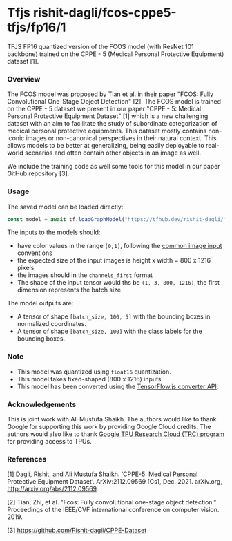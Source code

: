 # Tfjs rishit-dagli/fcos-cppe5-tfjs/fp16/1
TFJS FP16 quantized version of the FCOS model (with ResNet 101 backbone) trained on the CPPE - 5 (Medical Personal Protective Equipment) dataset [1].

<!-- parent-model: rishit-dagli/fcos-cppe5-tfjs/1 -->
<!-- asset-path: https://storage.googleapis.com/cppe-5/trained_models/fcos/tfjs/fcos_fp16.tar.gz -->

### Overview
The FCOS model was proposed by Tian et al. in their paper "FCOS: Fully Convolutional One-Stage Object Detection" [2]. The FCOS model is trained on the CPPE - 5 dataset we present in our paper "CPPE - 5: Medical Personal Protective Equipment Dataset" [1] which is a new challenging dataset with an aim to facilitate the study of subordinate categorization of medical personal protective equipments. This dataset mostly contains non-iconic images or non-canonical perspectives in their natural context. This allows models to be better at generalizing, being easily deployable to real-world scenarios and often contain other objects in an image as well.

We include the training code as well some tools for this model in our paper GitHub repository [3].

### Usage
The saved model can be loaded directly:

```js
const model = await tf.loadGraphModel("https://tfhub.dev/rishit-dagli/fcos-cppe5-tfjs/fp16/tfjs/1")
```

The inputs to the models should:

- have color values in the range `[0,1]`, following the [common image input](https://www.tensorflow.org/hub/common_signatures/images#input) conventions
- the expected size of the input images is height x width = 800 x 1216 pixels
- the images should in the `channels_first` format
- The shape of the input tensor would ths be `(1, 3, 800, 1216)`, the first dimension represents the batch size

The model outputs are:

- A tensor of shape `[batch_size, 100, 5]` with the bounding boxes in normalized coordinates.
- A tensor of shape `[batch_size, 100]` with the class labels for the bounding boxes.

### Note

- This model was quantized using `float16` quantization.
- This model takes fixed-shaped (800 x 1216) inputs.
- This model has been converted using the [TensorFlow.js converter API](https://www.tensorflow.org/js/guide/conversion).

### Acknowledgements

This is joint work with Ali Mustufa Shaikh. The authors would like to thank Google for supporting this work by providing Google Cloud credits. The authors would also like to thank [Google TPU Research Cloud (TRC) program](https://sites.research.google/trc) for providing access to TPUs.

### References

[1] Dagli, Rishit, and Ali Mustufa Shaikh. ‘CPPE-5: Medical Personal Protective Equipment Dataset’. ArXiv:2112.09569 [Cs], Dec. 2021. arXiv.org, http://arxiv.org/abs/2112.09569.

[2] Tian, Zhi, et al. "Fcos: Fully convolutional one-stage object detection." Proceedings of the IEEE/CVF international conference on computer vision. 2019.

[3] https://github.com/Rishit-dagli/CPPE-Dataset